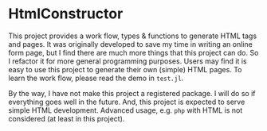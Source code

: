 # HtmlConstructor

This project provides a work flow, types & functions to generate HTML tags and pages. It was originally developed to save my time in writing an online form page, but I find there are much more things that this project can do. So I refactor it for more general programming purposes. Users may find it is easy to use this project to generate their own (simple) HTML pages. To learn the work flow, please read the demo in `test.jl`.

By the way, I have not make this project a registered package. I will do so if everything goes well in the future. And, this project is expected to serve simple HTML development. Advanced usage, e.g. `php` with HTML is not considered (at least in this project).

